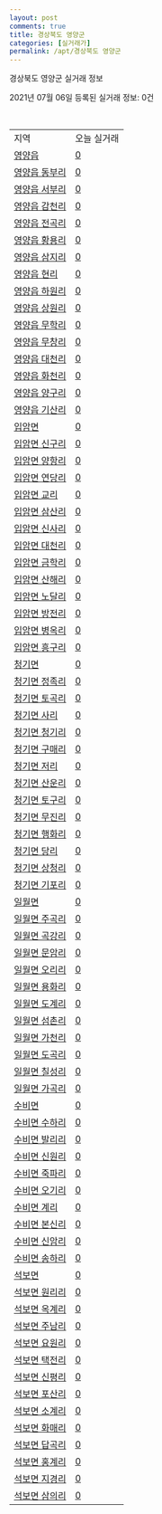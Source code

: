 ```yaml
---
layout: post
comments: true
title: 경상북도 영양군
categories: [실거래가]
permalink: /apt/경상북도 영양군
---
```


경상북도 영양군 실거래 정보

2021년 07월 06일 등록된 실거래 정보: 0건

<script type="text/javascript">
  google.charts.load('current', {'packages':['corechart']});
  google.charts.setOnLoadCallback(drawChart);

  function drawChart() {
    var data = google.visualization.arrayToDataTable([['거래일', '매매', '전월세', '전매'], ['20-07', 1, 1, 0], ['20-08', 1, 0, 0], ['20-09', 1, 0, 0], ['20-10', 4, 2, 0], ['20-11', 2, 0, 0], ['20-12', 3, 0, 0], ['21-01', 3, 0, 0], ['21-02', 1, 0, 0], ['21-04', 1, 1, 0], ['21-06', 1, 0, 0]]);

    var options = {
      title: '최근 유형별 거래량 추이',
      legend: { position: 'bottom' }
    };

    var chart = new google.visualization.LineChart(document.getElementById('columnchart_material'));
    chart.draw(data, (options));
  }
</script>

<div id="columnchart_material" style="width: 95%; margin-left: -35px"></div>
<br>
<table class="sortable">
  <tr>
    <td>지역</td>
    <td>오늘 실거래</td>
  </tr>

  
  <tr class="item">
    <td><a href="경상북도 영양군 영양읍">영양읍</a></td>
    <td><a href="경상북도 영양군 영양읍">0</a></td>
  </tr>
    

  <tr class="item">
    <td><a href="경상북도 영양군 영양읍 동부리">영양읍 동부리</a></td>
    <td><a href="경상북도 영양군 영양읍 동부리">0</a></td>
  </tr>
    

  <tr class="item">
    <td><a href="경상북도 영양군 영양읍 서부리">영양읍 서부리</a></td>
    <td><a href="경상북도 영양군 영양읍 서부리">0</a></td>
  </tr>
    

  <tr class="item">
    <td><a href="경상북도 영양군 영양읍 감천리">영양읍 감천리</a></td>
    <td><a href="경상북도 영양군 영양읍 감천리">0</a></td>
  </tr>
    

  <tr class="item">
    <td><a href="경상북도 영양군 영양읍 전곡리">영양읍 전곡리</a></td>
    <td><a href="경상북도 영양군 영양읍 전곡리">0</a></td>
  </tr>
    

  <tr class="item">
    <td><a href="경상북도 영양군 영양읍 황용리">영양읍 황용리</a></td>
    <td><a href="경상북도 영양군 영양읍 황용리">0</a></td>
  </tr>
    

  <tr class="item">
    <td><a href="경상북도 영양군 영양읍 삼지리">영양읍 삼지리</a></td>
    <td><a href="경상북도 영양군 영양읍 삼지리">0</a></td>
  </tr>
    

  <tr class="item">
    <td><a href="경상북도 영양군 영양읍 현리">영양읍 현리</a></td>
    <td><a href="경상북도 영양군 영양읍 현리">0</a></td>
  </tr>
    

  <tr class="item">
    <td><a href="경상북도 영양군 영양읍 하원리">영양읍 하원리</a></td>
    <td><a href="경상북도 영양군 영양읍 하원리">0</a></td>
  </tr>
    

  <tr class="item">
    <td><a href="경상북도 영양군 영양읍 상원리">영양읍 상원리</a></td>
    <td><a href="경상북도 영양군 영양읍 상원리">0</a></td>
  </tr>
    

  <tr class="item">
    <td><a href="경상북도 영양군 영양읍 무학리">영양읍 무학리</a></td>
    <td><a href="경상북도 영양군 영양읍 무학리">0</a></td>
  </tr>
    

  <tr class="item">
    <td><a href="경상북도 영양군 영양읍 무창리">영양읍 무창리</a></td>
    <td><a href="경상북도 영양군 영양읍 무창리">0</a></td>
  </tr>
    

  <tr class="item">
    <td><a href="경상북도 영양군 영양읍 대천리">영양읍 대천리</a></td>
    <td><a href="경상북도 영양군 영양읍 대천리">0</a></td>
  </tr>
    

  <tr class="item">
    <td><a href="경상북도 영양군 영양읍 화천리">영양읍 화천리</a></td>
    <td><a href="경상북도 영양군 영양읍 화천리">0</a></td>
  </tr>
    

  <tr class="item">
    <td><a href="경상북도 영양군 영양읍 양구리">영양읍 양구리</a></td>
    <td><a href="경상북도 영양군 영양읍 양구리">0</a></td>
  </tr>
    

  <tr class="item">
    <td><a href="경상북도 영양군 영양읍 기산리">영양읍 기산리</a></td>
    <td><a href="경상북도 영양군 영양읍 기산리">0</a></td>
  </tr>
    

  <tr class="item">
    <td><a href="경상북도 영양군 입암면">입암면</a></td>
    <td><a href="경상북도 영양군 입암면">0</a></td>
  </tr>
    

  <tr class="item">
    <td><a href="경상북도 영양군 입암면 신구리">입암면 신구리</a></td>
    <td><a href="경상북도 영양군 입암면 신구리">0</a></td>
  </tr>
    

  <tr class="item">
    <td><a href="경상북도 영양군 입암면 양항리">입암면 양항리</a></td>
    <td><a href="경상북도 영양군 입암면 양항리">0</a></td>
  </tr>
    

  <tr class="item">
    <td><a href="경상북도 영양군 입암면 연당리">입암면 연당리</a></td>
    <td><a href="경상북도 영양군 입암면 연당리">0</a></td>
  </tr>
    

  <tr class="item">
    <td><a href="경상북도 영양군 입암면 교리">입암면 교리</a></td>
    <td><a href="경상북도 영양군 입암면 교리">0</a></td>
  </tr>
    

  <tr class="item">
    <td><a href="경상북도 영양군 입암면 삼산리">입암면 삼산리</a></td>
    <td><a href="경상북도 영양군 입암면 삼산리">0</a></td>
  </tr>
    

  <tr class="item">
    <td><a href="경상북도 영양군 입암면 신사리">입암면 신사리</a></td>
    <td><a href="경상북도 영양군 입암면 신사리">0</a></td>
  </tr>
    

  <tr class="item">
    <td><a href="경상북도 영양군 입암면 대천리">입암면 대천리</a></td>
    <td><a href="경상북도 영양군 입암면 대천리">0</a></td>
  </tr>
    

  <tr class="item">
    <td><a href="경상북도 영양군 입암면 금학리">입암면 금학리</a></td>
    <td><a href="경상북도 영양군 입암면 금학리">0</a></td>
  </tr>
    

  <tr class="item">
    <td><a href="경상북도 영양군 입암면 산해리">입암면 산해리</a></td>
    <td><a href="경상북도 영양군 입암면 산해리">0</a></td>
  </tr>
    

  <tr class="item">
    <td><a href="경상북도 영양군 입암면 노달리">입암면 노달리</a></td>
    <td><a href="경상북도 영양군 입암면 노달리">0</a></td>
  </tr>
    

  <tr class="item">
    <td><a href="경상북도 영양군 입암면 방전리">입암면 방전리</a></td>
    <td><a href="경상북도 영양군 입암면 방전리">0</a></td>
  </tr>
    

  <tr class="item">
    <td><a href="경상북도 영양군 입암면 병옥리">입암면 병옥리</a></td>
    <td><a href="경상북도 영양군 입암면 병옥리">0</a></td>
  </tr>
    

  <tr class="item">
    <td><a href="경상북도 영양군 입암면 흥구리">입암면 흥구리</a></td>
    <td><a href="경상북도 영양군 입암면 흥구리">0</a></td>
  </tr>
    

  <tr class="item">
    <td><a href="경상북도 영양군 청기면">청기면</a></td>
    <td><a href="경상북도 영양군 청기면">0</a></td>
  </tr>
    

  <tr class="item">
    <td><a href="경상북도 영양군 청기면 정족리">청기면 정족리</a></td>
    <td><a href="경상북도 영양군 청기면 정족리">0</a></td>
  </tr>
    

  <tr class="item">
    <td><a href="경상북도 영양군 청기면 토곡리">청기면 토곡리</a></td>
    <td><a href="경상북도 영양군 청기면 토곡리">0</a></td>
  </tr>
    

  <tr class="item">
    <td><a href="경상북도 영양군 청기면 사리">청기면 사리</a></td>
    <td><a href="경상북도 영양군 청기면 사리">0</a></td>
  </tr>
    

  <tr class="item">
    <td><a href="경상북도 영양군 청기면 청기리">청기면 청기리</a></td>
    <td><a href="경상북도 영양군 청기면 청기리">0</a></td>
  </tr>
    

  <tr class="item">
    <td><a href="경상북도 영양군 청기면 구매리">청기면 구매리</a></td>
    <td><a href="경상북도 영양군 청기면 구매리">0</a></td>
  </tr>
    

  <tr class="item">
    <td><a href="경상북도 영양군 청기면 저리">청기면 저리</a></td>
    <td><a href="경상북도 영양군 청기면 저리">0</a></td>
  </tr>
    

  <tr class="item">
    <td><a href="경상북도 영양군 청기면 산운리">청기면 산운리</a></td>
    <td><a href="경상북도 영양군 청기면 산운리">0</a></td>
  </tr>
    

  <tr class="item">
    <td><a href="경상북도 영양군 청기면 토구리">청기면 토구리</a></td>
    <td><a href="경상북도 영양군 청기면 토구리">0</a></td>
  </tr>
    

  <tr class="item">
    <td><a href="경상북도 영양군 청기면 무진리">청기면 무진리</a></td>
    <td><a href="경상북도 영양군 청기면 무진리">0</a></td>
  </tr>
    

  <tr class="item">
    <td><a href="경상북도 영양군 청기면 행화리">청기면 행화리</a></td>
    <td><a href="경상북도 영양군 청기면 행화리">0</a></td>
  </tr>
    

  <tr class="item">
    <td><a href="경상북도 영양군 청기면 당리">청기면 당리</a></td>
    <td><a href="경상북도 영양군 청기면 당리">0</a></td>
  </tr>
    

  <tr class="item">
    <td><a href="경상북도 영양군 청기면 상청리">청기면 상청리</a></td>
    <td><a href="경상북도 영양군 청기면 상청리">0</a></td>
  </tr>
    

  <tr class="item">
    <td><a href="경상북도 영양군 청기면 기포리">청기면 기포리</a></td>
    <td><a href="경상북도 영양군 청기면 기포리">0</a></td>
  </tr>
    

  <tr class="item">
    <td><a href="경상북도 영양군 일월면">일월면</a></td>
    <td><a href="경상북도 영양군 일월면">0</a></td>
  </tr>
    

  <tr class="item">
    <td><a href="경상북도 영양군 일월면 주곡리">일월면 주곡리</a></td>
    <td><a href="경상북도 영양군 일월면 주곡리">0</a></td>
  </tr>
    

  <tr class="item">
    <td><a href="경상북도 영양군 일월면 곡강리">일월면 곡강리</a></td>
    <td><a href="경상북도 영양군 일월면 곡강리">0</a></td>
  </tr>
    

  <tr class="item">
    <td><a href="경상북도 영양군 일월면 문암리">일월면 문암리</a></td>
    <td><a href="경상북도 영양군 일월면 문암리">0</a></td>
  </tr>
    

  <tr class="item">
    <td><a href="경상북도 영양군 일월면 오리리">일월면 오리리</a></td>
    <td><a href="경상북도 영양군 일월면 오리리">0</a></td>
  </tr>
    

  <tr class="item">
    <td><a href="경상북도 영양군 일월면 용화리">일월면 용화리</a></td>
    <td><a href="경상북도 영양군 일월면 용화리">0</a></td>
  </tr>
    

  <tr class="item">
    <td><a href="경상북도 영양군 일월면 도계리">일월면 도계리</a></td>
    <td><a href="경상북도 영양군 일월면 도계리">0</a></td>
  </tr>
    

  <tr class="item">
    <td><a href="경상북도 영양군 일월면 섬촌리">일월면 섬촌리</a></td>
    <td><a href="경상북도 영양군 일월면 섬촌리">0</a></td>
  </tr>
    

  <tr class="item">
    <td><a href="경상북도 영양군 일월면 가천리">일월면 가천리</a></td>
    <td><a href="경상북도 영양군 일월면 가천리">0</a></td>
  </tr>
    

  <tr class="item">
    <td><a href="경상북도 영양군 일월면 도곡리">일월면 도곡리</a></td>
    <td><a href="경상북도 영양군 일월면 도곡리">0</a></td>
  </tr>
    

  <tr class="item">
    <td><a href="경상북도 영양군 일월면 칠성리">일월면 칠성리</a></td>
    <td><a href="경상북도 영양군 일월면 칠성리">0</a></td>
  </tr>
    

  <tr class="item">
    <td><a href="경상북도 영양군 일월면 가곡리">일월면 가곡리</a></td>
    <td><a href="경상북도 영양군 일월면 가곡리">0</a></td>
  </tr>
    

  <tr class="item">
    <td><a href="경상북도 영양군 수비면">수비면</a></td>
    <td><a href="경상북도 영양군 수비면">0</a></td>
  </tr>
    

  <tr class="item">
    <td><a href="경상북도 영양군 수비면 수하리">수비면 수하리</a></td>
    <td><a href="경상북도 영양군 수비면 수하리">0</a></td>
  </tr>
    

  <tr class="item">
    <td><a href="경상북도 영양군 수비면 발리리">수비면 발리리</a></td>
    <td><a href="경상북도 영양군 수비면 발리리">0</a></td>
  </tr>
    

  <tr class="item">
    <td><a href="경상북도 영양군 수비면 신원리">수비면 신원리</a></td>
    <td><a href="경상북도 영양군 수비면 신원리">0</a></td>
  </tr>
    

  <tr class="item">
    <td><a href="경상북도 영양군 수비면 죽파리">수비면 죽파리</a></td>
    <td><a href="경상북도 영양군 수비면 죽파리">0</a></td>
  </tr>
    

  <tr class="item">
    <td><a href="경상북도 영양군 수비면 오기리">수비면 오기리</a></td>
    <td><a href="경상북도 영양군 수비면 오기리">0</a></td>
  </tr>
    

  <tr class="item">
    <td><a href="경상북도 영양군 수비면 계리">수비면 계리</a></td>
    <td><a href="경상북도 영양군 수비면 계리">0</a></td>
  </tr>
    

  <tr class="item">
    <td><a href="경상북도 영양군 수비면 본신리">수비면 본신리</a></td>
    <td><a href="경상북도 영양군 수비면 본신리">0</a></td>
  </tr>
    

  <tr class="item">
    <td><a href="경상북도 영양군 수비면 신암리">수비면 신암리</a></td>
    <td><a href="경상북도 영양군 수비면 신암리">0</a></td>
  </tr>
    

  <tr class="item">
    <td><a href="경상북도 영양군 수비면 송하리">수비면 송하리</a></td>
    <td><a href="경상북도 영양군 수비면 송하리">0</a></td>
  </tr>
    

  <tr class="item">
    <td><a href="경상북도 영양군 석보면">석보면</a></td>
    <td><a href="경상북도 영양군 석보면">0</a></td>
  </tr>
    

  <tr class="item">
    <td><a href="경상북도 영양군 석보면 원리리">석보면 원리리</a></td>
    <td><a href="경상북도 영양군 석보면 원리리">0</a></td>
  </tr>
    

  <tr class="item">
    <td><a href="경상북도 영양군 석보면 옥계리">석보면 옥계리</a></td>
    <td><a href="경상북도 영양군 석보면 옥계리">0</a></td>
  </tr>
    

  <tr class="item">
    <td><a href="경상북도 영양군 석보면 주남리">석보면 주남리</a></td>
    <td><a href="경상북도 영양군 석보면 주남리">0</a></td>
  </tr>
    

  <tr class="item">
    <td><a href="경상북도 영양군 석보면 요원리">석보면 요원리</a></td>
    <td><a href="경상북도 영양군 석보면 요원리">0</a></td>
  </tr>
    

  <tr class="item">
    <td><a href="경상북도 영양군 석보면 택전리">석보면 택전리</a></td>
    <td><a href="경상북도 영양군 석보면 택전리">0</a></td>
  </tr>
    

  <tr class="item">
    <td><a href="경상북도 영양군 석보면 신평리">석보면 신평리</a></td>
    <td><a href="경상북도 영양군 석보면 신평리">0</a></td>
  </tr>
    

  <tr class="item">
    <td><a href="경상북도 영양군 석보면 포산리">석보면 포산리</a></td>
    <td><a href="경상북도 영양군 석보면 포산리">0</a></td>
  </tr>
    

  <tr class="item">
    <td><a href="경상북도 영양군 석보면 소계리">석보면 소계리</a></td>
    <td><a href="경상북도 영양군 석보면 소계리">0</a></td>
  </tr>
    

  <tr class="item">
    <td><a href="경상북도 영양군 석보면 화매리">석보면 화매리</a></td>
    <td><a href="경상북도 영양군 석보면 화매리">0</a></td>
  </tr>
    

  <tr class="item">
    <td><a href="경상북도 영양군 석보면 답곡리">석보면 답곡리</a></td>
    <td><a href="경상북도 영양군 석보면 답곡리">0</a></td>
  </tr>
    

  <tr class="item">
    <td><a href="경상북도 영양군 석보면 홍계리">석보면 홍계리</a></td>
    <td><a href="경상북도 영양군 석보면 홍계리">0</a></td>
  </tr>
    

  <tr class="item">
    <td><a href="경상북도 영양군 석보면 지경리">석보면 지경리</a></td>
    <td><a href="경상북도 영양군 석보면 지경리">0</a></td>
  </tr>
    

  <tr class="item">
    <td><a href="경상북도 영양군 석보면 삼의리">석보면 삼의리</a></td>
    <td><a href="경상북도 영양군 석보면 삼의리">0</a></td>
  </tr>
    


</table>


    
